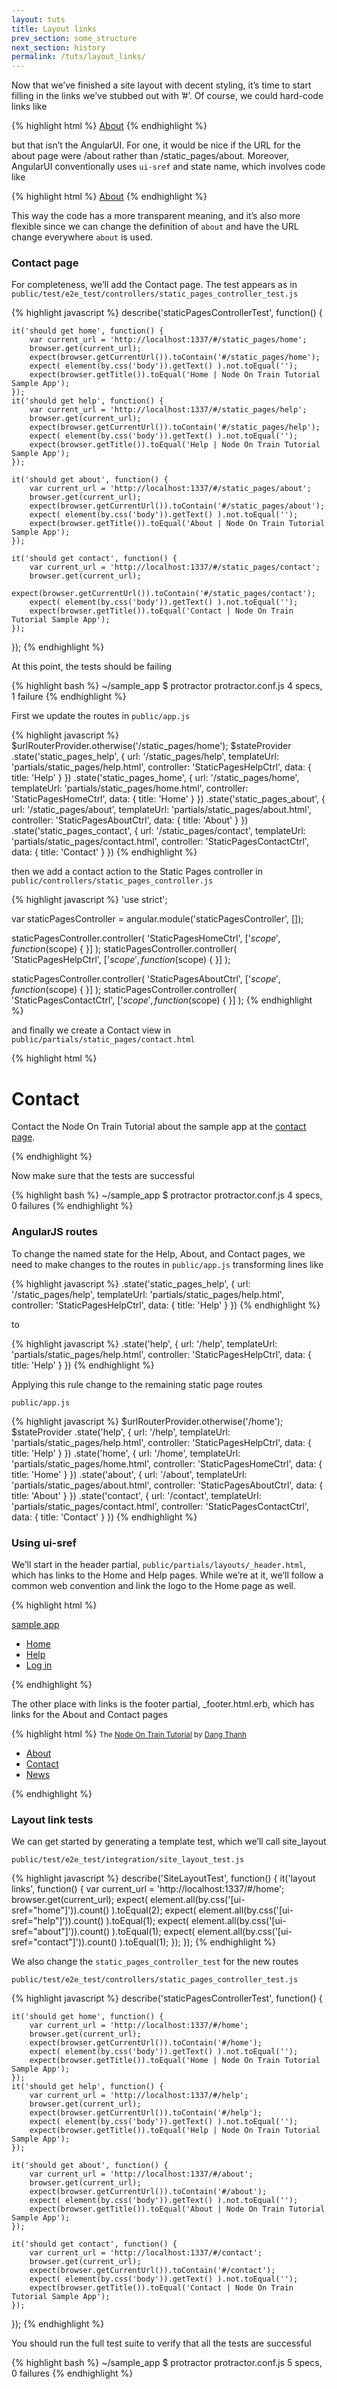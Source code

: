 ```yaml
---
layout: tuts
title: Layout links
prev_section: some_structure
next_section: history
permalink: /tuts/layout_links/
---
```


Now that we’ve finished a site layout with decent styling, it’s time to start filling in the links we’ve stubbed out with ’#’. Of course, we could hard-code links like

{% highlight html %}
<a href="/static_pages/about">About</a>
{% endhighlight %}

but that isn’t the AngularUI. For one, it would be nice if the URL for the about page were /about rather than /static_pages/about. Moreover, AngularUI conventionally uses `ui-sref` and state name, which involves code like

{% highlight html %}
<a href ui-sref="about">About</a>
{% endhighlight %}

This way the code has a more transparent meaning, and it’s also more flexible since we can change the definition of `about` and have the URL change everywhere `about` is used.

### Contact page

For completeness, we’ll add the Contact page. The test appears as in `public/test/e2e_test/controllers/static_pages_controller_test.js`

{% highlight javascript %}
describe('staticPagesControllerTest', function() {

	it('should get home', function() {
		var current_url = 'http://localhost:1337/#/static_pages/home';
		browser.get(current_url);
		expect(browser.getCurrentUrl()).toContain('#/static_pages/home');
		expect( element(by.css('body')).getText() ).not.toEqual('');
		expect(browser.getTitle()).toEqual('Home | Node On Train Tutorial Sample App');
	});
	it('should get help', function() {
		var current_url = 'http://localhost:1337/#/static_pages/help';
		browser.get(current_url);
		expect(browser.getCurrentUrl()).toContain('#/static_pages/help');
		expect( element(by.css('body')).getText() ).not.toEqual('');
		expect(browser.getTitle()).toEqual('Help | Node On Train Tutorial Sample App');
	});

	it('should get about', function() {
		var current_url = 'http://localhost:1337/#/static_pages/about';
		browser.get(current_url);
		expect(browser.getCurrentUrl()).toContain('#/static_pages/about');
		expect( element(by.css('body')).getText() ).not.toEqual('');
		expect(browser.getTitle()).toEqual('About | Node On Train Tutorial Sample App');
	});

	it('should get contact', function() {
		var current_url = 'http://localhost:1337/#/static_pages/contact';
		browser.get(current_url);
		expect(browser.getCurrentUrl()).toContain('#/static_pages/contact');
		expect( element(by.css('body')).getText() ).not.toEqual('');
		expect(browser.getTitle()).toEqual('Contact | Node On Train Tutorial Sample App');
	});

});
{% endhighlight %}

At this point, the tests should be failing

{% highlight bash %}
~/sample_app $ protractor protractor.conf.js
4 specs, 1 failure
{% endhighlight %}

First we update the routes in `public/app.js`

{% highlight javascript %}
$urlRouterProvider.otherwise('/static_pages/home');
$stateProvider
.state('static_pages_help', {
	url: '/static_pages/help',
	templateUrl: 'partials/static_pages/help.html',
	controller: 'StaticPagesHelpCtrl',
	data: {
		title: 'Help'
	}
})
.state('static_pages_home', {
	url: '/static_pages/home',
	templateUrl: 'partials/static_pages/home.html',
	controller: 'StaticPagesHomeCtrl',
	data: {
		title: 'Home'
	}
})
.state('static_pages_about', {
	url: '/static_pages/about',
	templateUrl: 'partials/static_pages/about.html',
	controller: 'StaticPagesAboutCtrl',
	data: {
		title: 'About'
	}
})
.state('static_pages_contact', {
	url: '/static_pages/contact',
	templateUrl: 'partials/static_pages/contact.html',
	controller: 'StaticPagesContactCtrl',
	data: {
		title: 'Contact'
	}
})
{% endhighlight %}

then we add a contact action to the Static Pages controller in `public/controllers/static_pages_controller.js`

{% highlight javascript %}
'use strict';

var staticPagesController = angular.module('staticPagesController', []);

staticPagesController.controller(
	'StaticPagesHomeCtrl',
	['$scope', function ($scope) {
	}]
);
staticPagesController.controller(
	'StaticPagesHelpCtrl',
	['$scope', function ($scope) {
	}]
);

staticPagesController.controller(
	'StaticPagesAboutCtrl',
	['$scope', function ($scope) {
	}]
);
staticPagesController.controller(
	'StaticPagesContactCtrl',
	['$scope', function ($scope) {
	}]
);
{% endhighlight %}

and finally we create a Contact view in `public/partials/static_pages/contact.html`

{% highlight html %}
<h1>Contact</h1>
<p>
  Contact the Node On Train Tutorial about the sample app at the
  <a href="http://www.nodeontrain.xyz">contact page</a>.
</p>
{% endhighlight %}

Now make sure that the tests are successful

{% highlight bash %}
~/sample_app $ protractor protractor.conf.js
4 specs, 0 failures
{% endhighlight %}



### AngularJS routes

To change the named state for the Help, About, and Contact pages, we need to make changes to the routes in `public/app.js` transforming lines like

{% highlight javascript %}
.state('static_pages_help', {
	url: '/static_pages/help',
	templateUrl: 'partials/static_pages/help.html',
	controller: 'StaticPagesHelpCtrl',
	data: {
		title: 'Help'
	}
})
{% endhighlight %}

to

{% highlight javascript %}
.state('help', {
	url: '/help',
	templateUrl: 'partials/static_pages/help.html',
	controller: 'StaticPagesHelpCtrl',
	data: {
		title: 'Help'
	}
})
{% endhighlight %}

Applying this rule change to the remaining static page routes

`public/app.js`

{% highlight javascript %}
$urlRouterProvider.otherwise('/home');
$stateProvider
.state('help', {
	url: '/help',
	templateUrl: 'partials/static_pages/help.html',
	controller: 'StaticPagesHelpCtrl',
	data: {
		title: 'Help'
	}
})
.state('home', {
	url: '/home',
	templateUrl: 'partials/static_pages/home.html',
	controller: 'StaticPagesHomeCtrl',
	data: {
		title: 'Home'
	}
})
.state('about', {
	url: '/about',
	templateUrl: 'partials/static_pages/about.html',
	controller: 'StaticPagesAboutCtrl',
	data: {
		title: 'About'
	}
})
.state('contact', {
	url: '/contact',
	templateUrl: 'partials/static_pages/contact.html',
	controller: 'StaticPagesContactCtrl',
	data: {
		title: 'Contact'
	}
})
{% endhighlight %}


### Using ui-sref

We’ll start in the header partial, `public/partials/layouts/_header.html`, which has links to the Home and Help pages. While we’re at it, we’ll follow a common web convention and link the logo to the Home page as well.

{% highlight html %}
<div class="container">
	<a href ui-sref="home" id="logo">sample app</a>
	<nav>
		<ul class="nav navbar-nav navbar-right">
			<li><a href ui-sref="home">Home</a></li>
			<li><a href ui-sref="help">Help</a></li>
			<li><a href="">Log in</a></li>
		</ul>
	</nav>
</div>
{% endhighlight %}

The other place with links is the footer partial, _footer.html.erb, which has links for the About and Contact pages

{% highlight html %}
<small>
	The <a href="http://www.nodeontrain.xyz/">Node On Train Tutorial</a>
	by <a href="https://twitter.com/thanhdd_it">Dang Thanh</a>
</small>
<nav>
	<ul>
		<li><a href ui-sref="about" ui-sref-opts="{reload: true}">About</a></li>
		<li><a href ui-sref="contact" ui-sref-opts="{reload: true}">Contact</a></li>
		<li><a href="http://nodeontrain.xyz/news/">News</a></li>
	</ul>
</nav>
{% endhighlight %}


### Layout link tests

We can get started by generating a template test, which we’ll call site_layout

`public/test/e2e_test/integration/site_layout_test.js`

{% highlight javascript %}
describe('SiteLayoutTest', function() {
	it('layout links', function() {
		var current_url = 'http://localhost:1337/#/home';
		browser.get(current_url);
		expect( element.all(by.css('[ui-sref="home"]')).count() ).toEqual(2);
		expect( element.all(by.css('[ui-sref="help"]')).count() ).toEqual(1);
		expect( element.all(by.css('[ui-sref="about"]')).count() ).toEqual(1);
		expect( element.all(by.css('[ui-sref="contact"]')).count() ).toEqual(1);
	});
});
{% endhighlight %}

We also change the `static_pages_controller_test` for the new routes

`public/test/e2e_test/controllers/static_pages_controller_test.js`

{% highlight javascript %}
describe('staticPagesControllerTest', function() {

	it('should get home', function() {
		var current_url = 'http://localhost:1337/#/home';
		browser.get(current_url);
		expect(browser.getCurrentUrl()).toContain('#/home');
		expect( element(by.css('body')).getText() ).not.toEqual('');
		expect(browser.getTitle()).toEqual('Home | Node On Train Tutorial Sample App');
	});
	it('should get help', function() {
		var current_url = 'http://localhost:1337/#/help';
		browser.get(current_url);
		expect(browser.getCurrentUrl()).toContain('#/help');
		expect( element(by.css('body')).getText() ).not.toEqual('');
		expect(browser.getTitle()).toEqual('Help | Node On Train Tutorial Sample App');
	});

	it('should get about', function() {
		var current_url = 'http://localhost:1337/#/about';
		browser.get(current_url);
		expect(browser.getCurrentUrl()).toContain('#/about');
		expect( element(by.css('body')).getText() ).not.toEqual('');
		expect(browser.getTitle()).toEqual('About | Node On Train Tutorial Sample App');
	});

	it('should get contact', function() {
		var current_url = 'http://localhost:1337/#/contact';
		browser.get(current_url);
		expect(browser.getCurrentUrl()).toContain('#/contact');
		expect( element(by.css('body')).getText() ).not.toEqual('');
		expect(browser.getTitle()).toEqual('Contact | Node On Train Tutorial Sample App');
	});

});
{% endhighlight %}


You should run the full test suite to verify that all the tests are successful

{% highlight bash %}
~/sample_app $ protractor protractor.conf.js
5 specs, 0 failures
{% endhighlight %}
